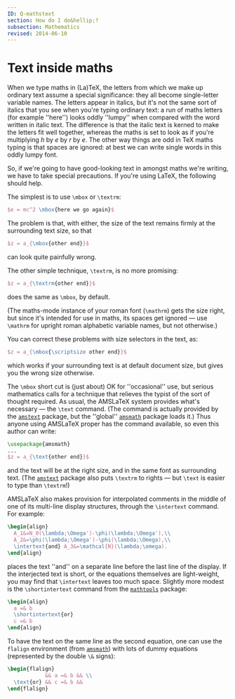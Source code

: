 ```yaml
---
ID: Q-mathstext
section: How do I do&hellip;?
subsection: Mathematics
revised: 2014-06-10
---
```

# Text inside maths

When we type maths in (La)TeX, the letters from which we make up
ordinary text assume a special significance: they all become
single-letter variable names.  The letters appear in italics, but it's
not the same sort of italics that you see when you're typing ordinary
text: a run of maths letters (for example ''here'') looks oddly
''lumpy'' when compared with the word written in italic text.  The
difference is that the italic text is kerned to make the letters fit
well together, whereas the maths is set to look as if you're
multiplying _h_ by _e_ by _r_ by _e_.  The other
way things are odd in TeX maths typing is that spaces are ignored:
at best we can write single words in this oddly lumpy font.

So, if we're going to have good-looking text in amongst maths we're
writing, we have to take special precautions.  If you're using
LaTeX, the following should help.

The simplest is to use `\mbox` or `\textrm`:
```latex
$e = mc^2 \mbox{here we go again}$
```
The problem is that, with either, the size of the text remains firmly
at the surrounding text size, so that
```latex
$z = a_{\mbox{other end}}$
```
can look quite painfully wrong.

The other simple technique, `\textrm`, is no more promising:
```latex
$z = a_{\textrm{other end}}$
```
does the same as `\mbox`, by default.

(The maths-mode instance of your roman font (`\mathrm`) gets the
size right, but since it's intended for use in maths, its spaces get
ignored&nbsp;&mdash; use `\mathrm` for upright roman alphabetic variable
names, but not otherwise.)

You can correct these problems with size selectors in the text, as:
```latex
$z = a_{\mbox{\scriptsize other end}}$
```
which works if your surrounding text is at default document size, but
gives you the wrong size otherwise.

The `\mbox` short cut is (just about) OK for ''occasional''
use, but serious mathematics calls for a technique that
relieves the typist of the sort of thought required.  As usual, the
AMSLaTeX system provides what's necessary&nbsp;&mdash; the `\text`
command.  (The command is actually provided by the [`amstext`](https://ctan.org/pkg/amstext)
package, but the ''global'' [`amsmath`](https://ctan.org/pkg/amsmath) package loads it.)  Thus
anyone using AMSLaTeX proper has the command available, so even
this author can write:
```latex
\usepackage{amsmath}
...
$z = a_{\text{other end}}$
```
and the text will be at the right size, and in the same font as
surrounding text.  (The [`amstext`](https://ctan.org/pkg/amstext) package also puts
`\textrm` to rights&nbsp;&mdash; but `\text` is easier to type than
`\textrm`!)

AMSLaTeX also makes provision for interpolated comments in the
middle of one of its multi-line display structures, through the
`\intertext` command.  For example:
```latex
\begin{align}
  A_1&=N_0(\lambda;\Omega')-\phi(\lambda;\Omega'),\\
  A_2&=\phi(\lambda;\Omega')-\phi(\lambda;\Omega),\\
  \intertext{and} A_3&=\mathcal{N}(\lambda;\omega).
\end{align}
```
places the text ''and'' on a separate line before the last line of the
display.  If the interjected text is short, or the equations
themselves are light-weight, you may find that `\intertext` leaves
too much space.  Slightly more modest is the `\shortintertext`
command from the [`mathtools`](https://ctan.org/pkg/mathtools) package:
```latex
\begin{align}
  a =& b
  \shortintertext{or}
  c =& b
\end{align}
```
To have the text on the same line as the second equation, one can use
the `flalign` environment (from [`amsmath`](https://ctan.org/pkg/amsmath))
with lots of dummy equations (represented by the double `\&`
signs):
```latex
\begin{flalign}
            && a =& b && \\
  \text{or} && c =& b &&
\end{flalign}
```

